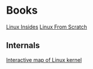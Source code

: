 
# Books

[Linux Insides](https://0xax.gitbooks.io/linux-insides/content/)
[Linux From Scratch](https://www.linuxfromscratch.org/lfs/view/stable/)

## Internals
[Interactive map of Linux kernel](https://makelinux.github.io/kernel/map/)
